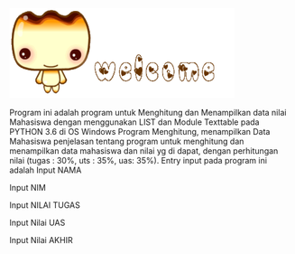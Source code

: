 ![gambar 1](screenshot/scr1.gif) <p>
Program ini adalah program untuk Menghitung dan Menampilkan data nilai Mahasiswa dengan menggunakan LIST dan Module Texttable pada PYTHON 3.6 di OS Windows Program Menghitung, menampilkan Data Mahasiswa penjelasan tentang program untuk menghitung dan menampilkan data mahasiswa dan nilai yg di dapat, dengan perhitungan nilai (tugas : 30%, uts : 35%, uas: 35%).
                                Entry input pada program ini adalah
Input NAMA<p>
Input NIM<p>
Input NILAI TUGAS<p>
Input Nilai UAS<p>
Input Nilai AKHIR<P>
